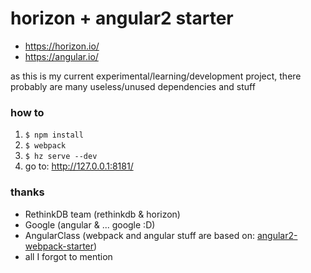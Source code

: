 # horizon + angular2 starter

* https://horizon.io/
* https://angular.io/

as this is my current experimental/learning/development project, there probably are many useless/unused dependencies and stuff

### how to
1. `$ npm install`
2. `$ webpack`
3. `$ hz serve --dev`
4. go to: http://127.0.0.1:8181/

### thanks
* RethinkDB team (rethinkdb & horizon)
* Google (angular & ... google :D)
* AngularClass (webpack and angular stuff are based on: [angular2-webpack-starter](https://github.com/AngularClass/angular2-webpack-starter))
* all I forgot to mention
